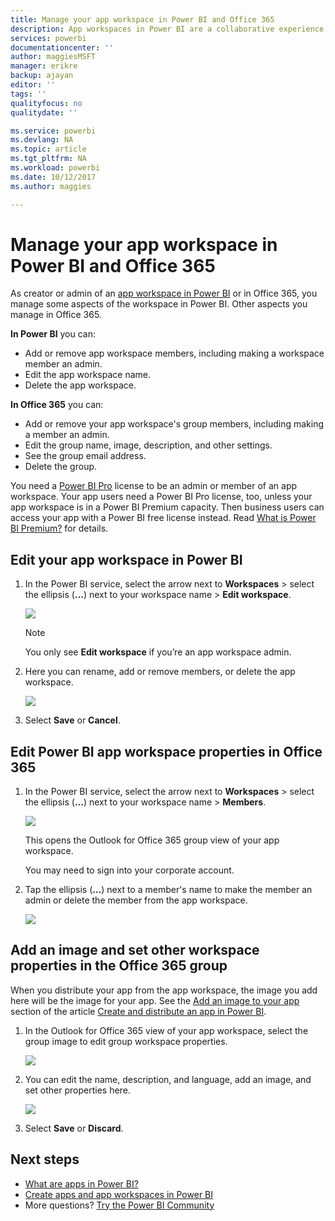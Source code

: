 ```yaml
---
title: Manage your app workspace in Power BI and Office 365
description: App workspaces in Power BI are a collaborative experience built on Office 365 groups. Manage your app workspaces in Power BI and also in Office 365.
services: powerbi
documentationcenter: ''
author: maggiesMSFT
manager: erikre
backup: ajayan
editor: ''
tags: ''
qualityfocus: no
qualitydate: ''

ms.service: powerbi
ms.devlang: NA
ms.topic: article
ms.tgt_pltfrm: NA
ms.workload: powerbi
ms.date: 10/12/2017
ms.author: maggies

---
```

# Manage your app workspace in Power BI and Office 365
As creator or admin of an [app workspace in Power BI](powerbi-service-what-are-apps.md) or in Office 365, you manage some aspects of the workspace in Power BI. Other aspects you manage in Office 365. 

**In Power BI** you can:

* Add or remove app workspace members, including making a workspace member an admin.
* Edit the app workspace name.
* Delete the app workspace.

**In Office 365** you can:

* Add or remove your app workspace's group members, including making a member an admin.
* Edit the group name, image, description, and other settings.
* See the group email address.
* Delete the group.

You need a [Power BI Pro](service-free-vs-pro.md) license to be an admin or member of an app workspace. Your app users need a Power BI Pro license, too, unless your app workspace is in a Power BI Premium capacity. Then business users can access your app with a Power BI free license instead. Read [What is Power BI Premium?](service-premium.md) for details.

## Edit your app workspace in Power BI
1. In the Power BI service, select the arrow next to **Workspaces** > select the ellipsis (**…**) next to your workspace name > **Edit workspace**. 
   
   ![](media/powerbi-service-manage-your-group-in-power-bi-and-office-365/power-bi-app-ellipsis.png)
   
   > [!NOTE]
   > You only see **Edit workspace** if you’re an app workspace admin.
   > 
   > 
2. Here you can rename, add or remove members, or delete the app workspace. 
   
   ![](media/powerbi-service-manage-your-group-in-power-bi-and-office-365/power-bi-app-edit-workspace.png)
3. Select **Save** or **Cancel**.

## Edit Power BI app workspace properties in Office 365
1. In the Power BI service, select the arrow next to **Workspaces** > select the ellipsis (**…**) next to your workspace name > **Members**. 
   
   ![](media/powerbi-service-manage-your-group-in-power-bi-and-office-365/power-bi-app-ellipsis.png)
   
   This opens the Outlook for Office 365 group view of your app workspace.
   
   You may need to sign into your corporate account.
2. Tap the ellipsis (**…**) next to a member's name to make the member an admin or delete the member from the app workspace. 
   
   ![](media/powerbi-service-manage-your-group-in-power-bi-and-office-365/pbi_managegroupo365.png)

## Add an image and set other workspace properties in the Office 365 group
When you distribute your app from the app workspace, the image you add here will be the image for your app. See the [Add an image to your app](service-create-distribute-apps.md#add-an-image-to-your-app-optional) section of the article [Create and distribute an app in Power BI](service-create-distribute-apps.md).

1. In the Outlook for Office 365 view of your app workspace, select the group image to edit group workspace properties.
   
   ![](media/powerbi-service-manage-your-group-in-power-bi-and-office-365/pbi_editgroupo365.png)
2. You can edit the name, description, and language, add an image, and set other properties here.
   
   ![](media/powerbi-service-manage-your-group-in-power-bi-and-office-365/pbi_editgrpo365dialog.png)
3. Select **Save** or **Discard**.

## Next steps
* [What are apps in Power BI?](powerbi-service-what-are-apps.md)
* [Create apps and app workspaces in Power BI](service-create-distribute-apps.md)
* More questions? [Try the Power BI Community](http://community.powerbi.com/)

